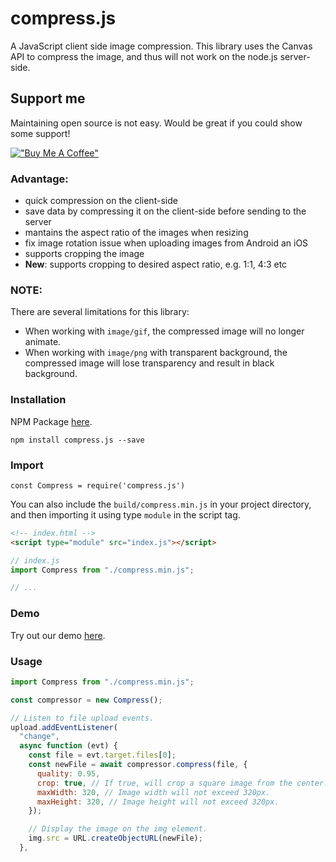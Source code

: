 <!-- [![Build Status](https://travis-ci.org/alextanhongpin/compress.js.svg?branch=master)](https://travis-ci.org/alextanhongpin/compress.js) -->

# compress.js
A JavaScript client side image compression. This library uses the Canvas API to compress the image, and thus will not work on the node.js server-side.

## Support me

Maintaining open source is not easy. Would be great if you could show some support!

[!["Buy Me A Coffee"](https://www.buymeacoffee.com/assets/img/custom_images/orange_img.png)](https://buymeacoffee.com/alextan2205)


### Advantage:

- quick compression on the client-side
- save data by compressing it on the client-side before sending to the server
- mantains the aspect ratio of the images when resizing
- fix image rotation issue when uploading images from Android an iOS
- supports cropping the image
- **New**: supports cropping to desired aspect ratio, e.g. 1:1, 4:3 etc

### NOTE:

There are several limitations for this library:
- When working with `image/gif`, the compressed image will no longer animate.
- When working with `image/png` with transparent background, the compressed image will lose transparency and result in black background.


### Installation

NPM Package [here](https://www.npmjs.com/package/compress.js).

```
npm install compress.js --save
```

### Import

```
const Compress = require('compress.js')
```

You can also include the `build/compress.min.js` in your project directory, and then importing it using type `module` in the script tag.

```html
<!-- index.html -->
<script type="module" src="index.js"></script>
```

```js
// index.js
import Compress from "./compress.min.js";

// ...
```


### Demo

Try out our demo [here](https://practical-easley-4e78c7.netlify.app/).

### Usage

```js
import Compress from "./compress.min.js";

const compressor = new Compress();

// Listen to file upload events.
upload.addEventListener(
  "change",
  async function (evt) {
	const file = evt.target.files[0];
    const newFile = await compressor.compress(file, {
      quality: 0.95,
      crop: true, // If true, will crop a square image from the center.
      maxWidth: 320, // Image width will not exceed 320px.
      maxHeight: 320, // Image height will not exceed 320px.
    });

    // Display the image on the img element.
    img.src = URL.createObjectURL(newFile);
  },
```
